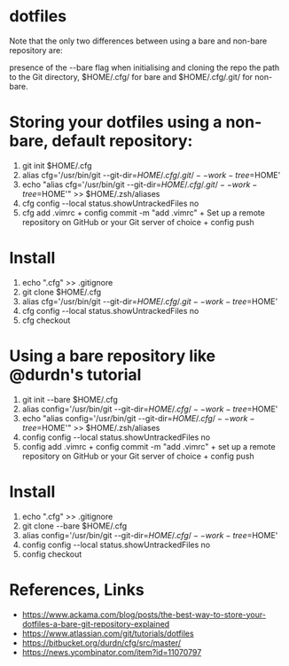 # dotfiles


Note that the only two differences between using a bare and non-bare repository are:

presence of the  --bare flag when initialising and cloning the repo
the path to the Git directory,  $HOME/.cfg/ for bare and $HOME/.cfg/.git/ for non-bare.

# Storing your dotfiles using a non-bare, default repository:

1. git init $HOME/.cfg
2. alias cfg='/usr/bin/git --git-dir=$HOME/.cfg/.git/ --work-tree=$HOME'
3. echo "alias cfg='/usr/bin/git --git-dir=$HOME/.cfg/.git/ --work-tree=$HOME'" >> $HOME/.zsh/aliases
4. cfg config --local status.showUntrackedFiles no
5. cfg add .vimrc + config commit -m "add .vimrc" + Set up a remote repository on GitHub or your Git server of choice + config push

# Install

1. echo ".cfg" >> .gitignore
2. git clone <remote-git-repo-url> $HOME/.cfg
3. alias cfg='/usr/bin/git --git-dir=$HOME/.cfg/.git --work-tree=$HOME'
4. cfg config --local status.showUntrackedFiles no
5. cfg checkout

# Using a bare repository like @durdn's tutorial

1. git init --bare $HOME/.cfg
2. alias config='/usr/bin/git --git-dir=$HOME/.cfg/ --work-tree=$HOME'
3. echo "alias config='/usr/bin/git --git-dir=$HOME/.cfg/ --work-tree=$HOME'" >> $HOME/.zsh/aliases
4. config config --local status.showUntrackedFiles no
5. config add .vimrc + config commit -m "add .vimrc" + set up a remote repository on GitHub or your Git server of choice + config push

# Install

1. echo ".cfg" >> .gitignore
2. git clone --bare <remote-git-repo-url> $HOME/.cfg
3. alias config='/usr/bin/git --git-dir=$HOME/.cfg/ --work-tree=$HOME'
4. config config --local status.showUntrackedFiles no
5. config checkout


# References, Links
- https://www.ackama.com/blog/posts/the-best-way-to-store-your-dotfiles-a-bare-git-repository-explained
- https://www.atlassian.com/git/tutorials/dotfiles
- https://bitbucket.org/durdn/cfg/src/master/
- https://news.ycombinator.com/item?id=11070797
